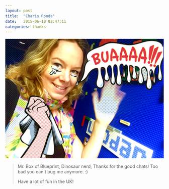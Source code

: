 ```yaml
---
layout: post
title:  "Charis Rooda"
date:   2015-06-10 02:47:11
categories: thanks
---
```


![photo](/images/charis-rooda.jpg)

> Mr. Box of Blueprint, Dinosaur nerd,
> Thanks for the good chats! Too bad you can't bug me anymore. :)
>
> Have a lot of fun in the UK!

